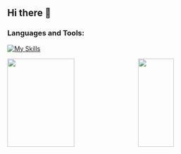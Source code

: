 ## Hi there 👋

<!--
**BobsProgrammingAcademy/BobsProgrammingAcademy** is a ✨ _special_ ✨ repository because its `README.md` (this file) appears on your GitHub profile.

Here are some ideas to get you started:

- 🔭 I’m currently working on ...
- 🌱 I’m currently learning ...
- 👯 I’m looking to collaborate on ...
- 🤔 I’m looking for help with ...
- 💬 Ask me about ...
- 📫 How to reach me: ...
- 😄 Pronouns: ...
- ⚡ Fun fact: ...
-->

### Languages and Tools:

[![My Skills](https://skillicons.dev/icons?i=js,ts,react,nextjs,materialui,py,django,postgres,sqlite,tensorflow,html,css,bootstrap,sass,vscode)](https://skillicons.dev)

<div class='container'>
<img style="height: 200px; width: 55%;" class="img" src="https://github-readme-stats.vercel.app/api?username=BobsProgrammingAcademy&show_icons=true&theme=transparent" />
&nbsp;
&nbsp;
<img style="height: 200px; width: 40%;" class="img" src="https://github-readme-stats.vercel.app/api/top-langs/?username=BobsProgrammingAcademy&theme=transparent&langs_count=8&layout=compact" /></div>
</div>
